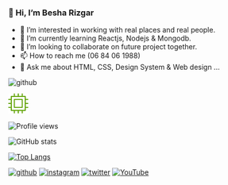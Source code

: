 ### 👋 Hi, I’m Besha Rizgar
- 👀 I’m interested in working with real places and real people. 
- 🌱 I’m currently learning Reactjs, Nodejs & Mongodb.
- 💞️ I’m looking to collaborate on future project together.
- 📫 How to reach me (06 84 06 1988)
- 💬 Ask me about HTML, CSS, Design System & Web design ...


![github](https://images.unsplash.com/photo-1567781456335-ddd31a6636d8?ixid=MnwxMjA3fDB8MHxwaG90by1wYWdlfHx8fGVufDB8fHx8&ixlib=rb-1.2.1&auto=format&fit=crop&w=500&q=100)

<!---
besha-DEV/besha-DEV is a ✨ special ✨ repository because its `README.md` (this file) appears on your GitHub profile.
You can click the Preview link to take a look at your changes.
--->
<a href='https://docs.github.com/en/developers'><img src='https://raw.githubusercontent.com/acervenky/animated-github-badges/master/assets/devbadge.gif' width='40' height='40'></a> 

![Profile views](https://gpvc.arturio.dev/besha-DEV) 

![GitHub stats](https://github-readme-stats.vercel.app/api?username=besha-DEV&show_icons=true)  


[![Top Langs](https://github-readme-stats.vercel.app/api/top-langs/?username=besha-DEV)](https://github.com/anuraghazra/github-readme-stats)

[<img src='https://cdn.jsdelivr.net/npm/simple-icons@3.0.1/icons/github.svg' alt='github' height='40'>](https://github.com/besha-DEV)  [<img src='https://cdn.jsdelivr.net/npm/simple-icons@3.0.1/icons/instagram.svg' alt='instagram' height='40'>](https://www.instagram.com/besharizgar/)  [<img src='https://cdn.jsdelivr.net/npm/simple-icons@3.0.1/icons/twitter.svg' alt='twitter' height='40'>](https://twitter.com/BeshaRizgar)  [<img src='https://cdn.jsdelivr.net/npm/simple-icons@3.0.1/icons/youtube.svg' alt='YouTube' height='40'>](https://www.youtube.com/channel/besha2012)  
